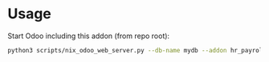 # Usage

Start Odoo including this addon (from repo root):

```bash
python3 scripts/nix_odoo_web_server.py --db-name mydb --addon hr_payroll_period
```
